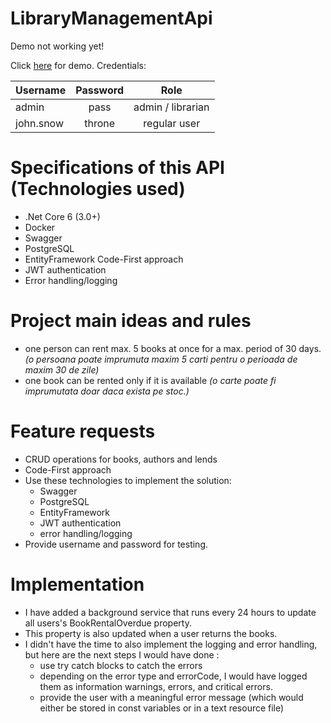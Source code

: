 # LibraryManagementApi
Demo not working yet!

Click [here](www.vbsoftware.eu) for demo. 
Credentials:

| Username | Password | Role |
| ------------- |:-------------:| :-----:|
| admin | pass | admin / librarian |
| john.snow | throne | regular user |

# Specifications of this API (Technologies used)
 - .Net Core 6 (3.0+)
 - Docker
 - Swagger
 - PostgreSQL
 - EntityFramework Code-First approach
 - JWT authentication
 - Error handling/logging

# Project main ideas and rules
- one person can rent max. 5 books at once for a max. period of 30 days. _(o persoana poate imprumuta maxim 5 carti pentru o perioada de maxim 30 de zile)_
- one book can be rented only if it is available _(o carte poate fi imprumutata doar daca exista pe stoc.)_

# Feature requests
- CRUD operations for books, authors and lends
- Code-First approach
- Use these technologies to implement the solution: 
   - Swagger
   - PostgreSQL
   - EntityFramework
   - JWT authentication
   - error handling/logging
- Provide username and password for testing.

# Implementation
- I have added a background service that runs every 24 hours to update all users's BookRentalOverdue property.
- This property is also updated when a user returns the books.
- I didn't have the time to also implement the logging and error handling, but here are the next steps I would have done : 
   - use try catch blocks to catch the errors
   - depending on the error type and errorCode, I would have logged them as information warnings, errors, and critical errors.
   - provide the user with a meaningful error message (which would either be stored in const variables or in a text resource file)
